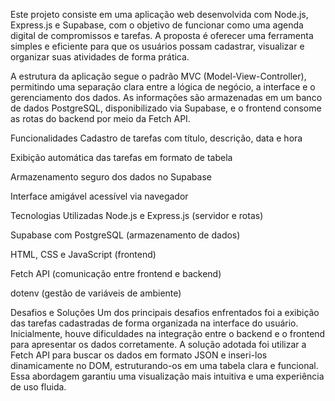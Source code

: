 Este projeto consiste em uma aplicação web desenvolvida com Node.js, Express.js e Supabase, com o objetivo de funcionar como uma agenda digital de compromissos e tarefas. A proposta é oferecer uma ferramenta simples e eficiente para que os usuários possam cadastrar, visualizar e organizar suas atividades de forma prática.

A estrutura da aplicação segue o padrão MVC (Model-View-Controller), permitindo uma separação clara entre a lógica de negócio, a interface e o gerenciamento dos dados. As informações são armazenadas em um banco de dados PostgreSQL, disponibilizado via Supabase, e o frontend consome as rotas do backend por meio da Fetch API.

 Funcionalidades
Cadastro de tarefas com título, descrição, data e hora

Exibição automática das tarefas em formato de tabela

Armazenamento seguro dos dados no Supabase

Interface amigável acessível via navegador

Tecnologias Utilizadas
Node.js e Express.js (servidor e rotas)

Supabase com PostgreSQL (armazenamento de dados)

HTML, CSS e JavaScript (frontend)

Fetch API (comunicação entre frontend e backend)

dotenv (gestão de variáveis de ambiente)

Desafios e Soluções
Um dos principais desafios enfrentados foi a exibição das tarefas cadastradas de forma organizada na interface do usuário. Inicialmente, houve dificuldades na integração entre o backend e o frontend para apresentar os dados corretamente. A solução adotada foi utilizar a Fetch API para buscar os dados em formato JSON e inseri-los dinamicamente no DOM, estruturando-os em uma tabela clara e funcional. Essa abordagem garantiu uma visualização mais intuitiva e uma experiência de uso fluida.


